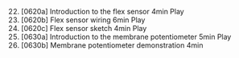 22. [0620a] Introduction to the flex sensor
    4min
    Play
23. [0620b] Flex sensor wiring
    6min
    Play
24. [0620c] Flex sensor sketch
    4min
    Play
25. [0630a] Introduction to the membrane potentiometer
    5min
    Play
26. [0630b] Membrane potentiometer demonstration
    4min
